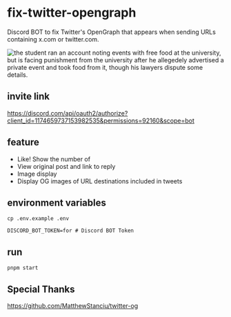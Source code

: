 # fix-twitter-opengraph

Discord BOT to fix Twitter's OpenGraph that appears when sending URLs containing x.com or twitter.com.

![the student ran an account noting events with free food at the university, but is facing punishment from the university after he allegedely advertised a private event and took food from it, though his lawyers dispute some details.](https://github.com/yutakobayashidev/fix-twitter-opengraph/assets/91340399/e5710e1e-add6-42b5-9be1-341a4154e34a)

## invite link

https://discord.com/api/oauth2/authorize?client_id=1174659737153982535&permissions=92160&scope=bot

## feature

- Like! Show the number of
- View original post and link to reply
- Image display
- Display OG images of URL destinations included in tweets

## environment variables

```
cp .env.example .env
```

```
DISCORD_BOT_TOKEN=for # Discord BOT Token
```

## run

```
pnpm start
```

## Special Thanks

https://github.com/MatthewStanciu/twitter-og
